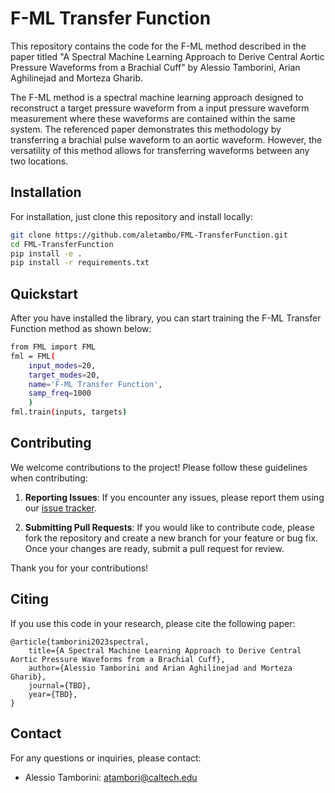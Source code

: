 # F-ML Transfer Function

This repository contains the code for the F-ML method described in the paper titled "A Spectral Machine Learning Approach to Derive Central Aortic Pressure Waveforms from a Brachial Cuff" by Alessio Tamborini, Arian Aghilinejad and Morteza Gharib.

The F-ML method is a spectral machine learning approach designed to reconstruct a target pressure waveform from a input pressure waveform measurement where these waveforms are contained within the same system. The referenced paper demonstrates this methodology by transferring a brachial pulse waveform to an aortic waveform. However, the versatility of this method allows for transferring waveforms between any two locations.

## Installation
For installation, just clone this repository and install locally:
```bash
git clone https://github.com/aletambo/FML-TransferFunction.git
cd FML-TransferFunction
pip install -e .
pip install -r requirements.txt
```

## Quickstart
After you have installed the library, you can start training the F-ML Transfer Function method as shown below:
```bash
from FML import FML
fml = FML(
    input_modes=20,
    target_modes=20,
    name='F-ML Transfer Function', 
    samp_freq=1000
    )
fml.train(inputs, targets)
```

## Contributing
We welcome contributions to the project! Please follow these guidelines when contributing:

1. **Reporting Issues**: If you encounter any issues, please report them using our [issue tracker](https://github.com/aletambo/FML-TransferFunction/issues).

2. **Submitting Pull Requests**: If you would like to contribute code, please fork the repository and create a new branch for your feature or bug fix. Once your changes are ready, submit a pull request for review.

Thank you for your contributions!

## Citing
If you use this code in your research, please cite the following paper:

```
@article{tamborini2023spectral,
    title={A Spectral Machine Learning Approach to Derive Central Aortic Pressure Waveforms from a Brachial Cuff},
    author={Alessio Tamborini and Arian Aghilinejad and Morteza Gharib},
    journal={TBD},
    year={TBD},
}
```

## Contact
For any questions or inquiries, please contact:
- Alessio Tamborini: [atambori@caltech.edu](mailto:atambori@caltech.edu)